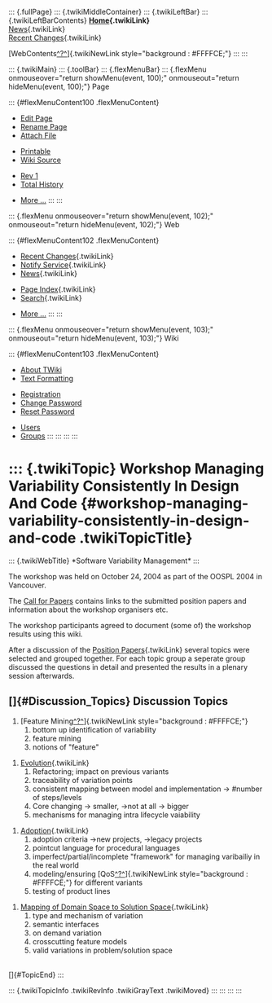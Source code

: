 ::: {.fullPage}
::: {.twikiMiddleContainer}
::: {.twikiLeftBar}
::: {.twikiLeftBarContents}
**[Home](WebHome){.twikiLink}**\
[News](WebNews){.twikiLink}\
[Recent Changes](WebChanges){.twikiLink}

[WebContents[^?^](http://www.program-transformation.org/edit/Variability/WebContents?topicparent=Variability.WorkshopManagingVariabilityConsistentlyInDesignAndCode)]{.twikiNewLink
style="background : #FFFFCE;"}
:::
:::

::: {.twikiMain}
::: {.toolBar}
::: {.flexMenuBar}
::: {.flexMenu onmouseover="return showMenu(event, 100);" onmouseout="return hideMenu(event, 100);"}
Page

::: {#flexMenuContent100 .flexMenuContent}
-   [Edit
    Page](http://www.program-transformation.org/edit/Variability/WorkshopManagingVariabilityConsistentlyInDesignAndCode?t=1536827705)
-   [Rename
    Page](http://www.program-transformation.org/rename/Variability/WorkshopManagingVariabilityConsistentlyInDesignAndCode)
-   [Attach
    File](http://www.program-transformation.org/attach/Variability/WorkshopManagingVariabilityConsistentlyInDesignAndCode)

<!-- -->

-   [Printable](http://www.program-transformation.org/view/Variability/WorkshopManagingVariabilityConsistentlyInDesignAndCode?skin=print.pattern)
-   [Wiki
    Source](http://www.program-transformation.org/view/Variability/WorkshopManagingVariabilityConsistentlyInDesignAndCode?skin=text&raw=on&contenttype=text/plain)

<!-- -->

-   [Rev
    1](http://www.program-transformation.org/view/Variability/WorkshopManagingVariabilityConsistentlyInDesignAndCode?rev=1.1)
-   [Total
    History](http://www.program-transformation.org/rdiff/Variability/WorkshopManagingVariabilityConsistentlyInDesignAndCode)

<!-- -->

-   [More
    \...](http://www.program-transformation.org/oops/Variability/WorkshopManagingVariabilityConsistentlyInDesignAndCode?template=oopsmore&param1=1.1&param2=1.1)
:::
:::

::: {.flexMenu onmouseover="return showMenu(event, 102);" onmouseout="return hideMenu(event, 102);"}
Web

::: {#flexMenuContent102 .flexMenuContent}
-   [Recent Changes](WebChanges){.twikiLink}
-   [Notify Service](WebNotify){.twikiLink}
-   [News](WebNews){.twikiLink}

<!-- -->

-   [Page Index](WebIndex){.twikiLink}
-   [Search](WebSearch){.twikiLink}

<!-- -->

-   [More
    \...](http://www.program-transformation.org/oops/Variability/WorkshopManagingVariabilityConsistentlyInDesignAndCode?template=oopsmore&param1=1.1&param2=1.1)
:::
:::

::: {.flexMenu onmouseover="return showMenu(event, 103);" onmouseout="return hideMenu(event, 103);"}
Wiki

::: {#flexMenuContent103 .flexMenuContent}
-   [About
    TWiki](http://www.program-transformation.org/view/TWiki/WebHome)
-   [Text
    Formatting](http://www.program-transformation.org/view/TWiki/TextFormattingRules)

<!-- -->

-   [Registration](http://www.program-transformation.org/view/TWiki/TWikiRegistration)
-   [Change
    Password](http://www.program-transformation.org/view/TWiki/ChangePassword)
-   [Reset
    Password](http://www.program-transformation.org/view/TWiki/ResetPassword)

<!-- -->

-   [Users](http://www.program-transformation.org/view/Main/TWikiUsers)
-   [Groups](http://www.program-transformation.org/view/Main/TWikiGroups)
:::
:::
:::
:::

::: {.twikiTopic}
Workshop Managing Variability Consistently In Design And Code {#workshop-managing-variability-consistently-in-design-and-code .twikiTopicTitle}
=============================================================

::: {.twikiWebTitle}
\*Software Variability Management\*
:::

The workshop was held on October 24, 2004 as part of the OOSPL 2004 in
Vancouver.

The [Call for
Papers](http://www.kircher-schwanninger.de/workshops/MVCDC/Main.html)
contains links to the submitted position papers and information about
the workshop organisers etc.

The workshop participants agreed to document (some of) the workshop
results using this wiki.

After a discussion of the [Position Papers](MVCDC2004Papers){.twikiLink}
several topics were selected and grouped together. For each topic group
a seperate group discussed the questions in detail and presented the
results in a plenary session afterwards.

[]{#Discussion_Topics} Discussion Topics
----------------------------------------

1.  [Feature
    Mining[^?^](http://www.program-transformation.org/edit/Variability/MVCDC2004FeatureMining?topicparent=Variability.WorkshopManagingVariabilityConsistentlyInDesignAndCode)]{.twikiNewLink
    style="background : #FFFFCE;"}
    1.  bottom up identification of variability
    2.  feature mining
    3.  notions of \"feature\"

<!-- -->

1.  [Evolution](MVCDC2004Evolution){.twikiLink}
    1.  Refactoring; impact on previous variants
    2.  traceability of variation points
    3.  consistent mapping between model and implementation -\> \#number
        of steps/levels
    4.  Core changing -\> smaller, -\>not at all -\> bigger
    5.  mechanisms for managing intra lifecycle vaiability

<!-- -->

1.  [Adoption](MVCDC2004Adoption){.twikiLink}
    1.  adoption criteria -\>new projects, -\>legacy projects
    2.  pointcut language for procedural languages
    3.  imperfect/partial/incomplete \"framework\" for managing
        varibailiy in the real world
    4.  modeling/ensuring
        [QoS[^?^](http://www.program-transformation.org/edit/Variability/QoS?topicparent=Variability.WorkshopManagingVariabilityConsistentlyInDesignAndCode)]{.twikiNewLink
        style="background : #FFFFCE;"} for different variants
    5.  testing of product lines

<!-- -->

1.  [Mapping of Domain Space to Solution
    Space](MVCDC2004MappingOfDomainSpaceToSolutionSpace){.twikiLink}
    1.  type and mechanism of variation
    2.  semantic interfaces
    3.  on demand variation
    4.  crosscutting feature models
    5.  valid variations in problem/solution space

\
[]{#TopicEnd}
:::

::: {.twikiTopicInfo .twikiRevInfo .twikiGrayText .twikiMoved}
:::
:::
:::
:::
